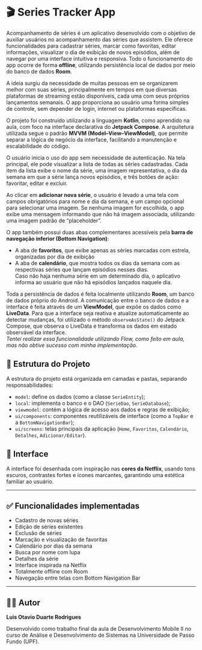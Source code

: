 # 🎬 Series Tracker App

Acompanhamento de séries é um aplicativo desenvolvido com o objetivo de auxiliar usuários no acompanhamento das séries que assistem. Ele oferece funcionalidades para cadastrar séries, marcar como favoritas, editar informações, visualizar o dia de exibição de novos episódios, além de navegar por uma interface intuitiva e responsiva. Todo o funcionamento do app ocorre de forma **offline**, utilizando persistência local de dados por meio do banco de dados **Room**.

A ideia surgiu da necessidade de muitas pessoas em se organizarem melhor com suas séries, principalmente em tempos em que diversas plataformas de streaming estão disponíveis, cada uma com seus próprios lançamentos semanais. O app proporciona ao usuário uma forma simples de controle, sem depender de login, internet ou plataformas específicas.

O projeto foi construído utilizando a linguagem **Kotlin**, como aprendido na aula, com foco na interface declarativa do **Jetpack Compose**. A arquitetura utilizada segue o padrão **MVVM (Model–View–ViewModel)**, que permite separar a lógica de negócio da interface, facilitando a manutenção e escalabilidade do código.

O usuário inicia o uso do app sem necessidade de autenticação. Na tela principal, ele pode visualizar a lista de todas as séries cadastradas. Cada item da lista exibe o nome da série, uma imagem representativa, o dia da semana em que a série lança novos episódios, e três botões de ação: favoritar, editar e excluir.

Ao clicar em **adicionar nova série**, o usuário é levado a uma tela com campos obrigatórios para nome e dia da semana, e um campo opcional para selecionar uma imagem. Se nenhuma imagem for escolhida, o app exibe uma mensagem informando que não há imagem associada, utilizando uma imagem padrão de “placeholder”.

O app também possui duas abas complementares acessíveis pela **barra de navegação inferior (Bottom Navigation)**:  
- A aba de **favoritos**, que exibe apenas as séries marcadas com estrela, organizadas por dia de exibição  
- A aba de **calendário**, que mostra todos os dias da semana com as respectivas séries que lançam episódios nesses dias.  
Caso não haja nenhuma série em um determinado dia, o aplicativo informa ao usuário que não há episódios lançados naquele dia.

Toda a persistência de dados é feita localmente utilizando **Room**, um banco de dados próprio do Android. A comunicação entre o banco de dados e a interface é feita através de um **ViewModel**, que expõe os dados como **LiveData**. Para que a interface seja reativa e atualize automaticamente ao detectar mudanças, foi utilizado o método `observeAsState()` do Jetpack Compose, que observa o LiveData e transforma os dados em estado observável da interface.  
*Tentei realizar essa funcionalidade utilizando Flow, como feito em aula, mas não obtive sucesso com minha implementação.*

## 🧱 Estrutura do Projeto

A estrutura do projeto está organizada em camadas e pastas, separando responsabilidades:

- `model`: define os dados (como a classe `SerieEntity`);
- `local`: implementa o banco e o DAO (`SerieDao`, `SerieDatabase`);
- `viewmodel`: contém a lógica de acesso aos dados e regras de exibição;
- `ui/components`: componentes reutilizáveis de interface (como a `TopBar` e a `BottomNavigationBar`);
- `ui/screens`: telas principais da aplicação (`Home`, `Favoritos`, `Calendário`, `Detalhes`, `Adicionar/Editar`).

## 🎨 Interface

A interface foi desenhada com inspiração nas **cores da Netflix**, usando tons escuros, contrastes fortes e ícones marcantes, garantindo uma estética familiar ao usuário.

---

## ✅ Funcionalidades implementadas

- Cadastro de novas séries
- Edição de séries existentes
- Exclusão de séries
- Marcação e visualização de favoritas
- Calendário por dias da semana
- Busca por nome com lupa
- Detalhes da série
- Interface inspirada na Netflix
- Totalmente offline com Room
- Navegação entre telas com Bottom Navigation Bar

---

## 👨‍💻 Autor

**Luis Otavio Duarte Rodrigues**

Desenvolvido como trabalho final da aula de Desenvolvimento Mobile II no curso de Análise e Desenvolvimento de Sistemas na Universidade de Passo Fundo (UPF).
